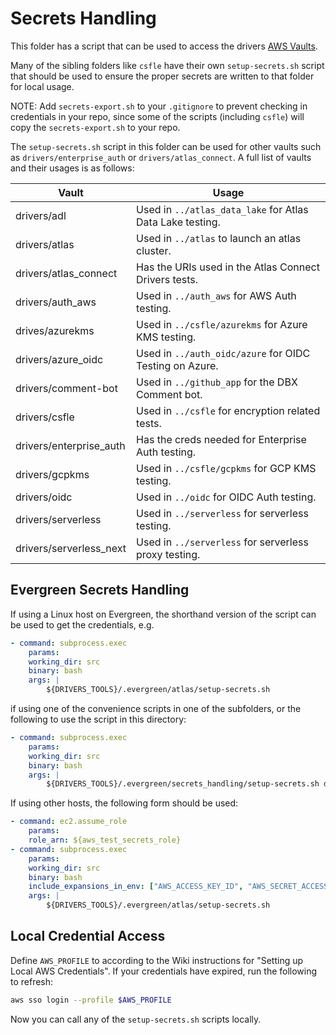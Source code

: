 # Secrets Handling

This folder has a script that can be used to access the drivers [AWS Vaults](https://wiki.corp.mongodb.com/display/DRIVERS/Using+AWS+Secrets+Manager+to+Store+Testing+Secrets).

Many of the sibling folders like `csfle` have their own `setup-secrets.sh` script that should be used
to ensure the proper secrets are written to that folder for local usage.  

NOTE: Add `secrets-export.sh` to your `.gitignore` to prevent checking in credentials in your repo,
since some of the scripts (including `csfle`) will copy the `secrets-export.sh` to your repo.

The `setup-secrets.sh` script in this folder can be used for other vaults such as `drivers/enterprise_auth` or
`drivers/atlas_connect`.  A full list of vaults and their usages is as follows:

| Vault                     | Usage |
| -----                     | ------|
| drivers/adl               | Used in `../atlas_data_lake` for Atlas Data Lake testing. |
| drivers/atlas             | Used in `../atlas` to launch an atlas cluster. |
| drivers/atlas_connect     | Has the URIs used in the Atlas Connect Drivers tests. |
| drivers/auth_aws          | Used in `../auth_aws`  for AWS Auth testing. |
| drives/azurekms           | Used in `../csfle/azurekms` for Azure KMS testing. |
| drivers/azure_oidc        | Used in `../auth_oidc/azure` for OIDC Testing on Azure. |
| drivers/comment-bot       | Used in `../github_app` for the DBX Comment bot. |
| drivers/csfle             | Used in `../csfle` for encryption related tests. |
| drivers/enterprise_auth   | Has the creds needed for Enterprise Auth testing. |
| drivers/gcpkms            | Used in `../csfle/gcpkms` for GCP KMS testing. |
| drivers/oidc              | Used in `../oidc` for OIDC Auth testing. |
| drivers/serverless        | Used in `../serverless` for serverless testing. |
| drivers/serverless_next   | Used in `../serverless` for serverless proxy testing. |

## Evergreen Secrets Handling

If using a Linux host on Evergreen, the shorthand version of the script can be used to get the credentials, e.g.

```yaml
- command: subprocess.exec
    params:
    working_dir: src
    binary: bash
    args: |
        ${DRIVERS_TOOLS}/.evergreen/atlas/setup-secrets.sh
```

if using one of the convenience scripts in one of the subfolders, or the following to use the 
script in this directory:

```yaml
- command: subprocess.exec
    params:
    working_dir: src
    binary: bash
    args: |
        ${DRIVERS_TOOLS}/.evergreen/secrets_handling/setup-secrets.sh drivers/enterprise_auth
```

If using other hosts, the following form should be used:

```yaml
- command: ec2.assume_role
    params:
    role_arn: ${aws_test_secrets_role}
- command: subprocess.exec
    params:
    working_dir: src
    binary: bash
    include_expansions_in_env: ["AWS_ACCESS_KEY_ID", "AWS_SECRET_ACCESS_KEY", "AWS_SESSION_TOKEN"]
    args: |
        ${DRIVERS_TOOLS}/.evergreen/atlas/setup-secrets.sh
```

## Local Credential Access

Define `AWS_PROFILE` to according to the Wiki instructions for "Setting up Local AWS Credentials".
If your credentials have expired, run the following to refresh:

```bash
aws sso login --profile $AWS_PROFILE
```

Now you can call any of the `setup-secrets.sh` scripts locally.